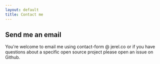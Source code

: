 ```yaml
---
layout: default
title: Contact me
---
```


## Send me an email

You're welcome to email me using contact-form @ jerel.co or if you have
questions about a specific open source project please open an issue on Github.

